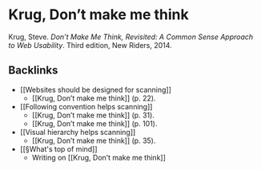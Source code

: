 # Krug, Don’t make me think
Krug, Steve. *Don’t Make Me Think, Revisited: A Common Sense Approach to Web Usability*. Third edition, New Riders, 2014.

## Backlinks
* [[Websites should be designed for scanning]]
	* [[Krug, Don’t make me think]] (p. 22).
* [[Following convention helps scanning]]
	* [[Krug, Don’t make me think]] (p. 31).
	* [[Krug, Don’t make me think]] (p.  101).
* [[Visual hierarchy helps scanning]]
	* [[Krug, Don’t make me think]] (p. 35).
* [[§What's top of mind]]
	* Writing on [[Krug, Don’t make me think]]

<!-- #evergreen #literature #^inbox/book -->

<!-- {BearID:48B689EF-ABB7-4F26-806A-2E6E9BA78C92-422-0000C9A07974233E} -->
